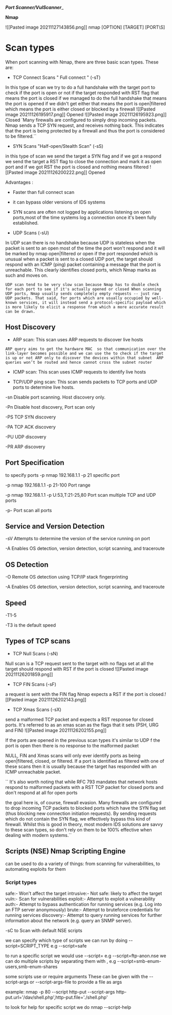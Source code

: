    _____Port Scanner/VulScanner______

**Nmap**

![[Pasted image 20211127143856.png]]
nmap [OPTION] [TARGET] [PORT\S] 
# Scan types
When port scanning with Nmap, there are three basic scan types. These are:

- TCP Connect Scans " Full connect " (-sT)

In this type of scan we try to do a full handshake with the target port to check if the port is open or not 
if the target responded with RST flag that means the port is closed if we managed to do the full handshake that means the port is opened if we didn't get either that means the port is open|filtered which means the port is either closed or blocked by a firewall
![[Pasted image 20211126195917.png]] Opened
![[Pasted image 20211126195923.png]] Closed
`Many firewalls are configured to simply drop incoming packets. Nmap sends a TCP SYN request, and receives nothing back. This indicates that the port is being protected by a firewall and thus the port is considered to be filtered.``



- SYN  Scans "Half-open/Stealth Scan" (-sS)

in this type of scan we send the target a SYN flag and if we got a respond we send the target a RST flag to close the connection and mark it as open port 
and if we got RST the port is closed and nothing means filtered
![[Pasted image 20211126200222.png]] Opened

Advantages : 
- Faster than full connect scan 
- it can bypass older versions of IDS systems
- SYN scans are often not logged by applications listening on open ports,most of the time systems log a connection once it's been fully established.


- UDP Scans (-sU)

In UDP scan there is no handshake because UDP is stateless 
when the packet is sent to an open most of the time the port won't respond and it will be marked by nmap open|filtered or open if the port responded which is unusual 
when a packet is sent to a closed UDP port, the target should respond with an ICMP (ping) packet containing a message that the port is unreachable. This clearly identifies closed ports, which Nmap marks as such and moves on.

``UDP scan tend to be very slow scan because Nmap has to double check for each port to see if it's actually opened or closed
When scanning UDP ports, Nmap usually sends completely empty requests -- just raw UDP packets. That said, for ports which are usually occupied by well-known services, it will instead send a protocol-specific payload which is more likely to elicit a response from which a more accurate result can be drawn.``

## Host Discovery

- ARP scan: This scan uses ARP requests to discover live hosts

`ARP query aims to get the hardware MAC  so that communication over the link-layer becomes possible and we can use the to check if the target is up or not
ARP only to discover the devices within that subnet 
ARP queries won’t be routed and hence cannot cross the subnet router`

- ICMP scan: This scan uses ICMP requests to identify live hosts

- TCP/UDP ping scan: This scan sends packets to TCP ports and UDP ports to determine live hosts.

-sn 
Disable port scanning. Host discovery only.

-Pn
Disable host discovery, Port scan only

-PS
TCP SYN discovery

-PA
TCP ACK discovery

-PU
UDP discovery

-PR
ARP discovery
## Port Specification
to specify ports 
-p
nmap 192.168.1.1 -p 21
specific port

-p
nmap 192.168.1.1 -p 21-100
Port range

-p
nmap 192.168.1.1 -p U:53,T:21-25,80
Port scan multiple TCP and UDP ports

-p-
Port scan all ports

## Service and Version Detection

-sV
Attempts to determine the version of the service running on port

-A
Enables OS detection, version detection, script scanning, and traceroute

## OS Detection

-O
Remote OS detection using TCP/IP
stack fingerprinting

-A
Enables OS detection, version detection, script scanning, and traceroute

## Speed

-T1-5 

-T3 is the default speed

## Types of TCP scans 

- TCP Null Scans (-sN)

Null scan is a TCP request sent to the target with no flags set at all the target should respond with RST if the port is closed ![[Pasted image 20211126201859.png]]

- TCP FIN Scans (-sF)

a request is sent with the FIN flag Nmap expects a RST if the port is closed.![[Pasted image 20211126202143.png]]

- TCP Xmas Scans (-sX)

 send a malformed TCP packet and expects a RST response for closed ports.
 It's referred to as an xmas scan as the flags that it sets (PSH, URG and FIN)
 ![[Pasted image 20211126202155.png]]
 
 If the ports are opened in the previous scan types it's similar to UDP f the port is open then there is no response to the malformed packet 
 
  NULL, FIN and Xmas scans will only ever identify ports as being open|filtered, closed, or filtered. If a port is identified as filtered with one of these scans then it is usually because the target has responded with an ICMP unreachable packet.
  
 `` It's also worth noting that while RFC 793 mandates that network hosts respond to malformed packets with a RST TCP packet for closed ports and don't respond at all for open ports  
  
  the goal here is, of course, firewall evasion. Many firewalls are configured to drop incoming TCP packets to blocked ports which have the SYN flag set (thus blocking new connection initiation requests). By sending requests which do not contain the SYN flag, we effectively bypass this kind of firewall. Whilst this is good in theory, most modern IDS solutions are savvy to these scan types, so don't rely on them to be 100% effective when dealing with modern systems.``
 
 ## Scripts (NSE) Nmap Scripting Engine
 
  can be used to do a variety of things: from scanning for vulnerabilities, to automating exploits for them
  ### Script types
  
 safe:- Won't affect the target
intrusive:- Not safe: likely to affect the target
vuln:- Scan for vulnerabilities
exploit:- Attempt to exploit a vulnerability
auth:- Attempt to bypass authentication for running services (e.g. Log into an FTP server anonymously)
brute:- Attempt to bruteforce credentials for running services
discovery:- Attempt to query running services for further information about the network (e.g. query an SNMP server).

-sC to Scan with default NSE scripts

we can specify which type of scripts we can run by doing --script=SCRIPT_TYPE e.g --script=safe

to run a specific script we would use --script=<SCRIPT-name> e.g --script=ftp-anon.nse
we can do multiple scripts by separating them with , e.g --script=smb-enum-users,smb-enum-shares

some scripts use or require arguments These can be given with the --script-args or     --script-args-file to provide a file as args

example:
nmap -p 80 --script http-put --script-args http-put.url='/dav/shell.php',http-put.file='./shell.php'

to look for help for specific script we do nmap --script-help <script-name>



 
 
 
 
 